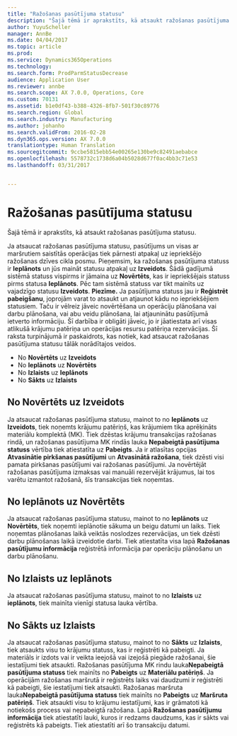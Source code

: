 ```yaml
---
title: "Ražošanas pasūtījuma statusu"
description: "Šajā tēmā ir aprakstīts, kā atsaukt ražošanas pasūtījuma statusu."
author: YuyuScheller
manager: AnnBe
ms.date: 04/04/2017
ms.topic: article
ms.prod: 
ms.service: Dynamics365Operations
ms.technology: 
ms.search.form: ProdParmStatusDecrease
audience: Application User
ms.reviewer: annbe
ms.search.scope: AX 7.0.0, Operations, Core
ms.custom: 70131
ms.assetid: b1e0df43-b388-4326-8fb7-501f30c89776
ms.search.region: Global
ms.search.industry: Manufacturing
ms.author: johanho
ms.search.validFrom: 2016-02-28
ms.dyn365.ops.version: AX 7.0.0
translationtype: Human Translation
ms.sourcegitcommit: 9ccbe5815ebb54e00265e130be9c82491aebabce
ms.openlocfilehash: 5578732c1738d6a04b5028d677f0ac4bb3c71e53
ms.lasthandoff: 03/31/2017


---
```


# <a name="reverse-the-production-order-status"></a>Ražošanas pasūtījuma statusu

Šajā tēmā ir aprakstīts, kā atsaukt ražošanas pasūtījuma statusu. 

Ja atsaucat ražošanas pasūtījuma statusu, pasūtījums un visas ar maršrutiem saistītās operācijas tiek pārnesti atpakaļ uz iepriekšējo ražošanas dzīves cikla posmu. Pieņemsim, ka ražošanas pasūtījuma statuss ir **Ieplānots** un jūs maināt statusu atpakaļ uz **Izveidots**. Šādā gadījumā sistēmā statuss vispirms ir jāmaina uz **Novērtēts**, kas ir iepriekšējais statuss pirms statusa **Ieplānots**. Pēc tam sistēmā statuss var tikt mainīts uz vajadzīgo statusu **Izveidots**. **Piezīme.** Ja pasūtījuma statuss jau ir **Reģistrēt pabeigšanu**, joprojām varat to atsaukt un atjaunot kādu no iepriekšējiem statusiem. Taču ir vēlreiz jāveic novērtēšana un operāciju plānošana vai darbu plānošana, vai abu veidu plānošana, lai atjauninātu pasūtījumā ietverto informāciju. Šī darbība ir obligāti jāveic, jo ir jāatiestata arī visas atlikušā krājumu patēriņa un operācijas resursu patēriņa rezervācijas. Šī raksta turpinājumā ir paskaidrots, kas notiek, kad atsaucat ražošanas pasūtījuma statusu tālāk norādītajos veidos.

-   No **Novērtēts** uz **Izveidots**
-   No **Ieplānots** uz **Novērtēts**
-   No **Izlaists** uz **Ieplānots**
-   No **Sākts** uz **Izlaists**

## <a name="from-estimated-to-created"></a>No Novērtēts uz Izveidots
Ja atsaucat ražošanas pasūtījuma statusu, mainot to no **Ieplānots** uz **Izveidots**, tiek noņemts krājumu patēriņš, kas krājumiem tika aprēķināts materiālu komplektā (MK). Tiek dzēstas krājumu transakcijas ražošanas rindā, un ražošanas pasūtījuma MK rindās lauka **Nepabeigtā pasūtījuma statuss** vērtība tiek atiestatīta uz **Pabeigts**. Ja ir atlasītas opcijas **Atvasinātie pirkšanas pasūtījumi** un **Atvasinātā ražošana**, tiek dzēsti visi pamata pirkšanas pasūtījumi vai ražošanas pasūtījumi. Ja novērtējāt ražošanas pasūtījuma izmaksas vai manuāli rezervējāt krājumus, lai tos varētu izmantot ražošanā, šīs transakcijas tiek noņemtas.

## <a name="from-scheduled-to-estimated"></a>No Ieplānots uz Novērtēts
Ja atsaucat ražošanas pasūtījuma statusu, mainot to no **Ieplānots** uz **Novērtēts**, tiek noņemti ieplānotie sākuma un beigu datumi un laiks. Tiek noņemtas plānošanas laikā veiktās noslodzes rezervācijas, un tiek dzēsti darbu plānošanas laikā izveidotie darbi. Tiek atiestatīta visa lapā **Ražošanas pasūtījumu informācija** reģistrētā informācija par operāciju plānošanu un darbu plānošanu.

## <a name="from-released-to-scheduled"></a>No Izlaists uz Ieplānots
Ja atsaucat ražošanas pasūtījuma statusu, mainot to no **Izlaists** uz **ieplānots**, tiek mainīta vienīgi statusa lauka vērtība.

## <a name="from-started-to-released"></a>No Sākts uz Izlaists
Ja atsaucat ražošanas pasūtījuma statusu, mainot to no **Sākts** uz **Izlaists**, tiek atsaukts visu to krājumu statuss, kas ir reģistrēti kā pabeigti. Ja materiāls ir izdots vai ir veikta ieejošā vai izejošā piegāde ražošanai, šie iestatījumi tiek atsaukti. Ražošanas pasūtījuma MK rindu lauka**Nepabeigtā pasūtījuma statuss** tiek mainīts no **Pabeigts** uz **Materiālu patēriņš**. Ja operācijām ražošanas maršrutā ir reģistrēts laiks vai daudzumi ir reģistrēti kā pabeigti, šie iestatījumi tiek atsaukti. Ražošanas maršruta lauka**Nepabeigtā pasūtījuma statuss** tiek mainīts no **Pabeigts** uz **Maršruta patēriņš**. Tiek atsaukti visu to krājumu iestatījumi, kas ir grāmatoti kā notiekošs process vai nepabeigtā ražošana. Lapā **Ražošanas pasūtījumu informācija** tiek atiestatīti lauki, kuros ir redzams daudzums, kas ir sākts vai reģistrēts kā pabeigts. Tiek atiestatīti arī šo transakciju datumi.


